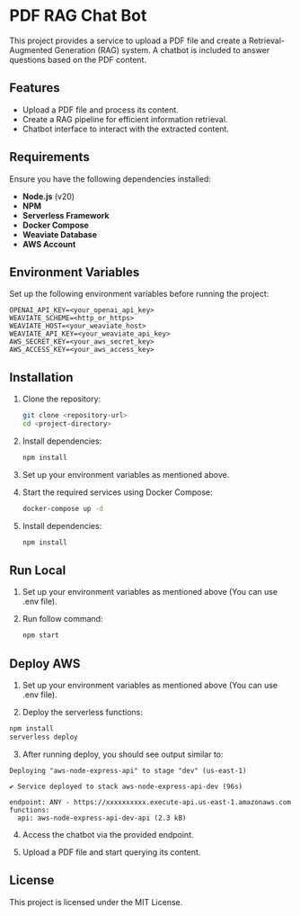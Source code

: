

# PDF RAG Chat Bot

This project provides a service to upload a PDF file and create a Retrieval-Augmented Generation (RAG) system. A chatbot is included to answer questions based on the PDF content.

## Features
- Upload a PDF file and process its content.
- Create a RAG pipeline for efficient information retrieval.
- Chatbot interface to interact with the extracted content.

## Requirements
Ensure you have the following dependencies installed:
- **Node.js** (v20)
- **NPM**
- **Serverless Framework**
- **Docker Compose**
- **Weaviate Database**
- **AWS Account**

## Environment Variables
Set up the following environment variables before running the project:

```plaintext
OPENAI_API_KEY=<your_openai_api_key>
WEAVIATE_SCHEME=<http_or_https>
WEAVIATE_HOST=<your_weaviate_host>
WEAVIATE_API_KEY=<your_weaviate_api_key>
AWS_SECRET_KEY=<your_aws_secret_key>
AWS_ACCESS_KEY=<your_aws_access_key>
```

## Installation
1. Clone the repository:
   ```sh
   git clone <repository-url>
   cd <project-directory>
   ```
2. Install dependencies:
   ```sh
   npm install
   ```
3. Set up your environment variables as mentioned above.
4. Start the required services using Docker Compose:
   ```sh
   docker-compose up -d
   ```

2. Install dependencies:
   ```sh
   npm install
   ```
## Run Local
1.  Set up your environment variables as mentioned above (You can use .env file).

2. Run follow command:
   ```sh
   npm start
   ```


## Deploy AWS
1.  Set up your environment variables as mentioned above (You can use .env file).

2.  Deploy the serverless functions:
  ```sh
  npm install
  serverless deploy
  ```

3. After running deploy, you should see output similar to:

  ```
  Deploying "aws-node-express-api" to stage "dev" (us-east-1)

  ✔ Service deployed to stack aws-node-express-api-dev (96s)

  endpoint: ANY - https://xxxxxxxxxx.execute-api.us-east-1.amazonaws.com
  functions:
    api: aws-node-express-api-dev-api (2.3 kB)
  ```

4. Access the chatbot via the provided endpoint.

5. Upload a PDF file and start querying its content.

## License
This project is licensed under the MIT License.


